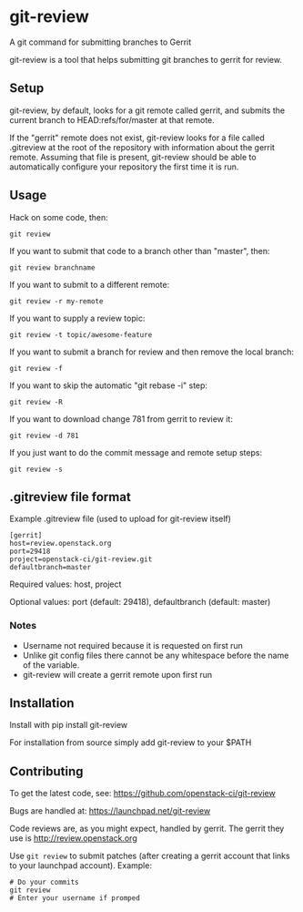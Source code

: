 # git-review

A git command for submitting branches to Gerrit

git-review is a tool that helps submitting git branches to gerrit for
review.

## Setup

git-review, by default, looks for a git remote called gerrit, and
submits the current branch to HEAD:refs/for/master at that remote.

If the "gerrit" remote does not exist, git-review looks for a file
called .gitreview at the root of the repository with information about
the gerrit remote.  Assuming that file is present, git-review should
be able to automatically configure your repository the first time it
is run.

## Usage

Hack on some code, then:

    git review

If you want to submit that code to a branch other than "master", then:

    git review branchname

If you want to submit to a different remote:

    git review -r my-remote

If you want to supply a review topic:

    git review -t topic/awesome-feature

If you want to submit a branch for review and then remove the local branch:

    git review -f

If you want to skip the automatic "git rebase -i" step:

    git review -R

If you want to download change 781 from gerrit to review it:

    git review -d 781

If you just want to do the commit message and remote setup steps:

    git review -s

## .gitreview file format
Example .gitreview file (used to upload for git-review itself)

    [gerrit]
    host=review.openstack.org
    port=29418
    project=openstack-ci/git-review.git
    defaultbranch=master

Required values: host, project

Optional values: port (default: 29418), defaultbranch (default: master)

### Notes
* Username not required because it is requested on first run
* Unlike git config files there cannot be any whitespace before the name of the variable.
* git-review will create a gerrit remote upon first run

## Installation
Install with pip install git-review

For installation from source simply add git-review to your $PATH

## Contributing

To get the latest code, see: https://github.com/openstack-ci/git-review

Bugs are handled at: https://launchpad.net/git-review

Code reviews are, as you might expect, handled by gerrit. The gerrit they
use is http://review.openstack.org

Use `git review` to submit patches (after creating a gerrit account that links to your launchpad account). Example:

    # Do your commits
    git review
    # Enter your username if promped
